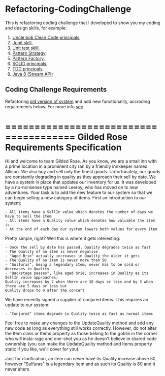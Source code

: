 # Refactoring-CodingChallenge

This is refactoring coding challenge that I developed to show you my coding and design skills, for example:

1. [Uncle bob Clean Code principals](https://github.com/Vedenin/Refactoring-CodingChallenge/tree/master/src/main/java/com/github/vedenin/gildedrose),
2. [Junit skill](https://github.com/Vedenin/Refactoring-CodingChallenge/tree/master/src/test/java/com/github/vedenin/gildedrose),
3. [Unit test skill](https://github.com/Vedenin/Refactoring-CodingChallenge/tree/master/src/test/java/com/github/vedenin/gildedrose),
4. [Pattern Strategy](https://github.com/Vedenin/Refactoring-CodingChallenge/tree/master/src/main/java/com/github/vedenin/gildedrose/strategies),
5. [Pattern Factory](https://github.com/Vedenin/Refactoring-CodingChallenge/tree/master/src/main/java/com/github/vedenin/gildedrose/factories),
6. [SOLID principals](https://github.com/Vedenin/Refactoring-CodingChallenge/tree/master/src/main/java/com/github/vedenin/gildedrose),
7. [TDD principals](https://github.com/Vedenin/Refactoring-CodingChallenge/tree/master/src/test/java/com/github/vedenin/gildedrose),
8. [Java 8 (Stream API)](https://github.com/Vedenin/Refactoring-CodingChallenge/blob/master/src/main/java/com/github/vedenin/gildedrose/GildedRose.java)


## Coding Challenge Requirements

Refactoring [old version of system](https://github.com/Vedenin/Refactoring-CodingChallenge/blob/master/src/main/java/com/github/vedenin/gildedrose/oldversion/GildedRoseOld.java) and add new functionality, accroding requirements below. For more info [see](https://github.com/NotMyself/GildedRose)


======================================
Gilded Rose Requirements Specification
======================================

Hi and welcome to team Gilded Rose. As you know, we are a small inn with a prime location in a
prominent city ran by a friendly innkeeper named Allison. We also buy and sell only the finest goods.
Unfortunately, our goods are constantly degrading in quality as they approach their sell by date. We
have a system in place that updates our inventory for us. It was developed by a no-nonsense type named
Leeroy, who has moved on to new adventures. Your task is to add the new feature to our system so that
we can begin selling a new category of items. First an introduction to our system:

	- All items have a SellIn value which denotes the number of days we have to sell the item
	- All items have a Quality value which denotes how valuable the item is
	- At the end of each day our system lowers both values for every item

Pretty simple, right? Well this is where it gets interesting:

	- Once the sell by date has passed, Quality degrades twice as fast
	- The Quality of an item is never negative
	- "Aged Brie" actually increases in Quality the older it gets
	- The Quality of an item is never more than 50
	- "Sulfuras", being a legendary item, never has to be sold or decreases in Quality
	- "Backstage passes", like aged brie, increases in Quality as its SellIn value approaches;
	Quality increases by 2 when there are 10 days or less and by 3 when there are 5 days or less but
	Quality drops to 0 after the concert

We have recently signed a supplier of conjured items. This requires an update to our system:

	- "Conjured" items degrade in Quality twice as fast as normal items

Feel free to make any changes to the UpdateQuality method and add any new code as long as everything
still works correctly. However, do not alter the Item class or Items property as those belong to the
goblin in the corner who will insta-rage and one-shot you as he doesn't believe in shared code
ownership (you can make the UpdateQuality method and Items property static if you like, we'll cover
for you).

Just for clarification, an item can never have its Quality increase above 50, however "Sulfuras" is a
legendary item and as such its Quality is 80 and it never alters.



